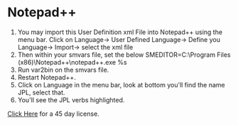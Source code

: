 # Notepad++

1) You may import  this User Definition xml File into Notepad++ using the menu bar.
   Click on Language-> User Defined Language-> Define you Language-> Import-> select the xml file
2) Then within your smvars file, set the below SMEDITOR=C:\Program Files (x86)\Notepad++\notepad++.exe %s
3) Run var2bin on the smvars file.
4) Restart Notepad++.
5) Click on Language in the menu bar, look at bottom you'll find the name JPL, select that.
6) You'll see the JPL verbs highlighted.

[Click Here](https://www.prolifics.com/panther-trial-license-request) for a 45 day license.

